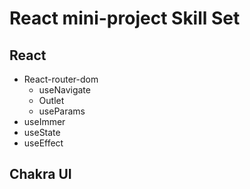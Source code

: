 # React mini-project Skill Set

## React
* React-router-dom
  * useNavigate
  * Outlet
  * useParams
* useImmer
* useState
* useEffect

## Chakra UI
